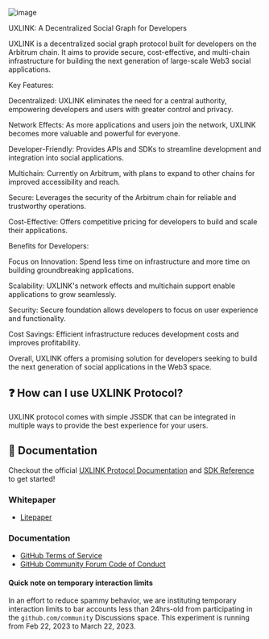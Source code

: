 ![image](https://uxuy.hk.ufileos.com/top-banner.d4dbbd89.png?iopstyle=width800)

UXLINK: A Decentralized Social Graph for Developers

UXLINK is a decentralized social graph protocol built for developers on the Arbitrum chain. It aims to provide secure, cost-effective, and multi-chain infrastructure for building the next generation of large-scale Web3 social applications.

Key Features:

Decentralized: UXLINK eliminates the need for a central authority, empowering developers and users with greater control and privacy.

Network Effects: As more applications and users join the network, UXLINK becomes more valuable and powerful for everyone.

Developer-Friendly: Provides APIs and SDKs to streamline development and integration into social applications.

Multichain: Currently on Arbitrum, with plans to expand to other chains for improved accessibility and reach.

Secure: Leverages the security of the Arbitrum chain for reliable and trustworthy operations.

Cost-Effective: Offers competitive pricing for developers to build and scale their applications.

Benefits for Developers:

Focus on Innovation: Spend less time on infrastructure and more time on building groundbreaking applications.

Scalability: UXLINK's network effects and multichain support enable applications to grow seamlessly.

Security: Secure foundation allows developers to focus on user experience and functionality.

Cost Savings: Efficient infrastructure reduces development costs and improves profitability.


Overall, UXLINK offers a promising solution for developers seeking to build the next generation of social applications in the Web3 space.


## ❓ How can I use UXLINK Protocol?

UXLINK protocol comes with simple JSSDK that can be integrated in multiple ways to provide the best experience for your users. 

## 📖 Documentation

Checkout the official [UXLINK Protocol Documentation](https://docs.uxlink.io) and [SDK Reference](https://docs.uxlink.io/uxuy-labs-api/guide/js-sdk) to get started!

### Whitepaper

* [Litepaper](https://docs.uxlink.io/uxuy-labs-api/guide/white-paper)


### Documentation

* [GitHub Terms of Service](https://docs.github.com/en/site-policy/github-terms/github-terms-of-service)
* [GitHub Community Forum Code of Conduct](https://docs.github.com/en/site-policy/github-terms/github-community-forum-code-of-conduct)


#### Quick note on temporary interaction limits

In an effort to reduce spammy behavior, we are instituting temporary interaction limits to bar accounts less than 24hrs-old from participating in the `github.com/community` Discussions space. This experiment is running from Feb 22, 2023 to March 22, 2023.
